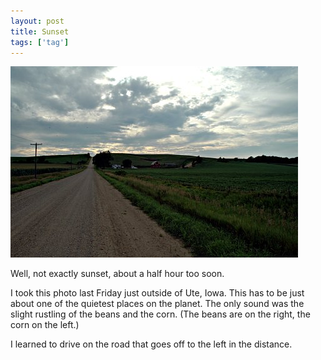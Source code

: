 ```yaml
---
layout: post
title: Sunset
tags: ['tag']
---
```


![Sunset :: Nikon D70 : 1/20s : f/22 : ISO 200](/media/2004/08/sunset.jpg)

Well, not exactly sunset, about a half hour too soon.

I took this photo last Friday just outside of Ute, Iowa. This has to be
just about one of the quietest places on the planet. The only sound was
the slight rustling of the beans and the corn. (The beans are on the
right, the corn on the left.)

I learned to drive on the road that goes off to the left in the distance.

